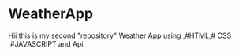 # WeatherApp
Hii this is my second "repository" Weather App using ,#HTML,# CSS ,#JAVASCRIPT and Api.
